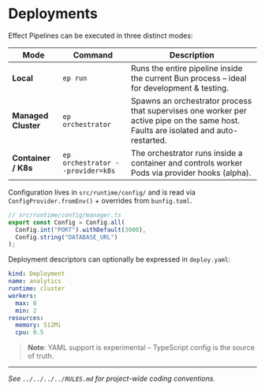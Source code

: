# Deployments

Effect Pipelines can be executed in three distinct modes:

| Mode | Command | Description |
|------|---------|-------------|
| **Local** | `ep run` | Runs the entire pipeline inside the current Bun process – ideal for development & testing. |
| **Managed Cluster** | `ep orchestrator` | Spawns an orchestrator process that supervises one worker per active pipe on the same host. Faults are isolated and auto-restarted. |
| **Container / K8s** | `ep orchestrator --provider=k8s` | The orchestrator runs inside a container and controls worker Pods via provider hooks (alpha). |

Configuration lives in `src/runtime/config/` and is read via `ConfigProvider.fromEnv()` + overrides from `bunfig.toml`.

```ts
// src/runtime/config/manager.ts
export const Config = Config.all(
  Config.int("PORT").withDefault(3000),
  Config.string("DATABASE_URL")
);
```

Deployment descriptors can optionally be expressed in `deploy.yaml`:

```yaml
kind: Deployment
name: analytics
runtime: cluster
workers:
  max: 8
  min: 2
resources:
  memory: 512Mi
  cpu: 0.5
```

> **Note**: YAML support is experimental – TypeScript config is the source of truth.

---

*See `../../../../RULES.md` for project-wide coding conventions.* 